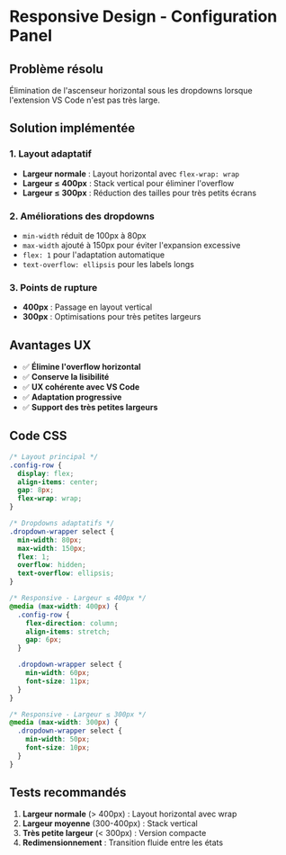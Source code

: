 # Responsive Design - Configuration Panel

## Problème résolu
Élimination de l'ascenseur horizontal sous les dropdowns lorsque l'extension VS Code n'est pas très large.

## Solution implémentée

### 1. Layout adaptatif
- **Largeur normale** : Layout horizontal avec `flex-wrap: wrap`
- **Largeur ≤ 400px** : Stack vertical pour éliminer l'overflow
- **Largeur ≤ 300px** : Réduction des tailles pour très petits écrans

### 2. Améliorations des dropdowns
- `min-width` réduit de 100px à 80px
- `max-width` ajouté à 150px pour éviter l'expansion excessive
- `flex: 1` pour l'adaptation automatique
- `text-overflow: ellipsis` pour les labels longs

### 3. Points de rupture
- **400px** : Passage en layout vertical
- **300px** : Optimisations pour très petites largeurs

## Avantages UX

- ✅ **Élimine l'overflow horizontal**
- ✅ **Conserve la lisibilité**
- ✅ **UX cohérente avec VS Code**
- ✅ **Adaptation progressive**
- ✅ **Support des très petites largeurs**

## Code CSS

```css
/* Layout principal */
.config-row {
  display: flex;
  align-items: center;
  gap: 8px;
  flex-wrap: wrap;
}

/* Dropdowns adaptatifs */
.dropdown-wrapper select {
  min-width: 80px;
  max-width: 150px;
  flex: 1;
  overflow: hidden;
  text-overflow: ellipsis;
}

/* Responsive - Largeur ≤ 400px */
@media (max-width: 400px) {
  .config-row {
    flex-direction: column;
    align-items: stretch;
    gap: 6px;
  }

  .dropdown-wrapper select {
    min-width: 60px;
    font-size: 11px;
  }
}

/* Responsive - Largeur ≤ 300px */
@media (max-width: 300px) {
  .dropdown-wrapper select {
    min-width: 50px;
    font-size: 10px;
  }
}
```

## Tests recommandés

1. **Largeur normale** (> 400px) : Layout horizontal avec wrap
2. **Largeur moyenne** (300-400px) : Stack vertical
3. **Très petite largeur** (< 300px) : Version compacte
4. **Redimensionnement** : Transition fluide entre les états